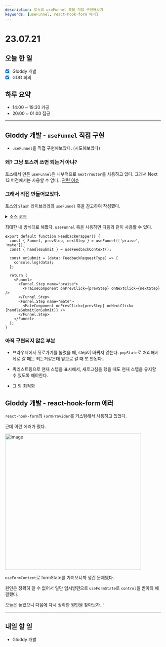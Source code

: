 ```yaml
---
description: 토스의 useFunnel 훅을 직접 구현해보기
keywords: [useFunnel, react-hook-form 에러]
---
```


# 23.07.21

## 오늘 한 일

- [x] Gloddy 개발
- [x] GDG 회의

## 하루 요약

- 14:00 ~ 19:30 카공
- 20:00 ~ 01:00 집공

---

## Gloddy 개발 - `useFunnel` 직접 구현

- `useFunnel`을 직접 구현해보았다. (시도해보았다)

### 왜? 그냥 토스꺼 쓰면 되는거 아냐?

토스에서 만든 `useFunnel`은 내부적으로 `next/router`를 사용하고 있다. 그래서 Next 13 버전에서는 사용할 수 없다.. [관련 이슈](https://github.com/toss/slash/issues/228)

### 그래서 직접 만들어보았다.

토스의 `Slash` 라이브러리의 `useFunnel` 훅을 참고하여 작성했다.

<details>
<summary>소스 코드</summary>
<div markdown="1">

```tsx
/* eslint-disable react/jsx-no-useless-fragment */
'use client';

import { useRouter, useSearchParams } from 'next/navigation';
import { Children, isValidElement, useEffect, useState } from 'react';

type NonEmptyArray<T> = [T, ...T[]];

interface FunnelProps {
  children: React.ReactNode;
}

interface StepProps<Steps extends NonEmptyArray<string>> {
  name: Steps[number];
  children: React.ReactNode;
}

export function useFunnel<Steps extends NonEmptyArray<string>>(
  steps: Steps,
  options?: { initialStep?: Steps[number]; stepQueryKey?: string }
) {
  const initialStep = options?.initialStep ?? steps[0];
  const queryKey = options?.stepQueryKey ?? 'step';
  const [step, setStep] = useState<Steps[number]>(initialStep);
  const router = useRouter();
  const searchParams = useSearchParams();

  const nextStep = () => {
    const currentIndex = steps.indexOf(step);
    if (currentIndex < steps.length - 1) {
      setStep(steps[currentIndex + 1]);
      window.history.pushState(
        null,
        '',
        `${window.location.pathname}?${queryKey}=${steps[currentIndex + 1]}`
      );
    }
  };

  const prevStep = () => {
    const currentIndex = steps.indexOf(step);
    if (currentIndex > 0) {
      setStep(steps[currentIndex - 1]);
    }

    router.back();
  };

  const Funnel = ({ children }: FunnelProps) => {
    const childrenArray = Children.toArray(children)
      .filter(isValidElement)
      .filter(child => {
        return (child.props as StepProps<Steps>).name !== undefined;
      });

    childrenArray.forEach(child => {
      if (!steps.includes((child.props as StepProps<Steps>).name)) {
        throw new Error('스텝 이름이 잘못되었습니다.');
      }
    });

    return <>{children}</>;
  };

  const Step = ({ name, children }: StepProps<Steps>) => {
    return step === name ? <>{children}</> : null;
  };

  Funnel.Step = Step;

  window.addEventListener('popstate', () => {
    const currentStep = searchParams.get(queryKey) as Steps[number];
    console.log('pop', currentStep);
    if (currentStep) {
      setStep(currentStep);
    }
  });

  window.addEventListener('pushstate', () => {
    const currentStep = searchParams.get(queryKey) as Steps[number];
    console.log('push', currentStep);
  });

  useEffect(() => {
    const currentStep = searchParams.get(queryKey) as Steps[number];
    if (!currentStep) {
      window.history.replaceState(
        null,
        '',
        `${window.location.pathname}?${queryKey}=${initialStep}`
      );
    }
  }, [initialStep, queryKey, searchParams]);

  return { currentStep: step, Funnel, nextStep, prevStep } as const;
}
```

</div>
</details>

최대한 내 방식대로 해봤다. `useFunnel` 훅을 사용하면 다음과 같이 사용할 수 있다.

```tsx
export default function FeedbackWrapper() {
  const { Funnel, prevStep, nextStep } = useFunnel(['praise', 'mate']);
  const { handleSubmit } = useFeedbackContext();

  const onSubmit = (data: FeedbackRequestType) => {
    console.log(data);
  };

  return (
    <Funnel>
      <Funnel.Step name="praise">
        <PraiseComponent onPrevClick={prevStep} onNextClick={nextStep} />
      </Funnel.Step>
      <Funnel.Step name="mate">
        <MateComponent onPrevClick={prevStep} onNextClick={handleSubmit(onSubmit)} />
      </Funnel.Step>
    </Funnel>
  );
}
```

### 아직 구현되지 않은 부분

- 브라우저에서 뒤로가기를 눌렀을 때, step이 바뀌지 않는다. `popState`로 처리해서 뒤로 갈 때는 되는거같은데 앞으로 갈 때 또 안된다..

- 쿼리스트링으로 현재 스텝을 표시해서, 새로고침을 했을 때도 현재 스텝을 유지할 수 있도록 해야한다.

- 그 외 최적화

## Gloddy 개발 - react-hook-form 에러

`react-hook-form`의 `FormProvider`를 커스텀해서 사용하고 있었다.

근데 이런 에러가 떴다.

<img width="440" alt="image" src="https://github.com/Self-Driven-Development/TIL/assets/23312485/266e06e8-c3ea-43d7-8a65-b58dfef532a3"/>

`useFormContext`로 formState를 가져오니까 생긴 문제였다.

원인은 정확히 알 수 없어서 일단 임시방편으로 `useFormState`로 `control`을 받아와 해결했다.

오늘은 늦었으니 다음에 다시 정확한 원인을 찾아보자..!

---

## 내일 할 일

- Gloddy 개발
